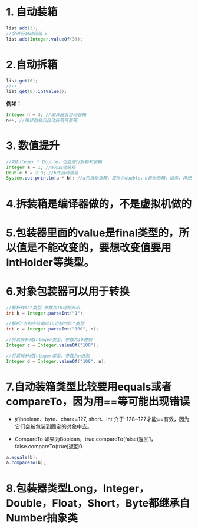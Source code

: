 # 1.  自动装箱  

```java
list.add(3);
//会进行自动装箱->
list.add(Integer.valueOf(3));
```

# 2.自动拆箱

```java
list.get(0); 
//-> 
list.get(0).intValue();
```

**例如：** 

```Java
Integer n = 3; //编译器会自动装箱
n++; //编译器会先自动拆箱再装箱
```

# 3. 数值提升

```java
//如Integer * Double，也会进行拆箱和装箱
Integer a = 1; //a先自动装箱
Double b = 2.0; //b先自动装箱
System.out.println(a * b); //a先自动拆箱，提升为double，b自动拆箱，相乘，再把结果装箱成Double
```

# 4.拆装箱是编译器做的，不是虚拟机做的

# 5.包装器里面的value是final类型的，所以值是不能改变的，要想改变值要用IntHolder等类型。

# 6.对象包装器可以用于转换

```java
//解析成int类型,参数用10进制表示
int b = Integer.parseInt("1");

//解析n进制字符串成10进制的int类型
int c = Integer.parseInt("100", n);

//将其解析成Integer类型，参数为10进制
Integer c = Integer.valueOf("100");

//将其解析成Integer类型，参数为n进制
Integer d = Integer.valueOf("100", n);
```

# 7.自动装箱类型比较要用equals或者compareTo，因为用==等可能出现错误

- 如boolean、byte、char<=127, short、int 介于-128~127才能==有效，因为它们会被包装到固定的对象中去。

- CompareTo 如果为Boolean，true.compareTo(false)返回1，false.compareTo(true)返回0

```java
a.equals(b);
a.compareTo(b);
```

# 8.包装器类型Long，Integer，Double，Float，Short，Byte都继承自Number抽象类